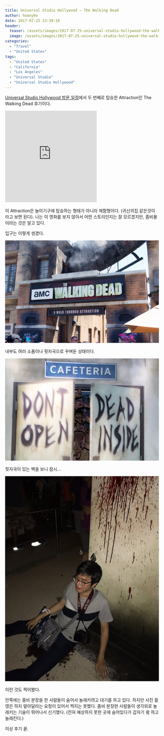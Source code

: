 ```yaml
---
title: Universal Studio Hollywood – The Walking Dead
author: hoony9x
date: 2017-07-25 13:39:19
header:
  teaser: /assets/images/2017-07-25-universal-studio-hollywood-the-walking-dead/IMG_0740.jpg
  image: /assets/images/2017-07-25-universal-studio-hollywood-the-walking-dead/IMG_0740.jpg
categories:
  - "Travel"
  - "United States"
tags:
  - "United States"
  - "California"
  - "Los Angeles"
  - "Universal Studio"
  - "Universal Studio Hollywood"
---
```


[Universal Studio Hollywood 방문 일정](/united-states-2017-5th-week)에서 두 번째로 탑승한 Attraction인 The Walking Dead 후기이다.

<!-- more -->

<iframe src="https://www.google.com/maps/embed?pb=!1m14!1m8!1m3!1d52837.687972680826!2d-118.35809599999999!3d34.137246!3m2!1i1024!2i768!4f13.1!3m3!1m2!1s0x0%3A0x974f3e45e868a3de!2sThe%20Walking%20Dead%20Attraction%20at%20Universal%20Studios%20Hollywood!5e0!3m2!1sko!2sus!4v1583469756744!5m2!1sko!2sus" height="300" frameborder="0" style="border:0;" allowfullscreen=""></iframe>

이 Attraction은 놀이기구에 탑승하는 형태가 아니라 체험형이다. (귀신의집 같은것이라고 보면 된다). 나는 이 영화를 보지 않아서 어떤 스토리인지는 잘 모르겠지만, 좀비물이라는 것은 알고 있다.

입구는 이렇게 생겼다.

![입구](/assets/images/2017-07-25-universal-studio-hollywood-the-walking-dead/IMG_0740.jpg)

내부도 여러 소품이나 핏자국으로 꾸며둔 상태이다.

![내부](/assets/images/2017-07-25-universal-studio-hollywood-the-walking-dead/IMG_0743.jpg)

핏자국이 있는 벽을 보니 잠시…

![내부](/assets/images/2017-07-25-universal-studio-hollywood-the-walking-dead/IMG_3072.jpg)

이런 것도 찍어봤다.

안쪽에는 좀비 분장을 한 사람들이 숨어서 놀래키려고 대기를 하고 있다. 하지만 사진 촬영은 하지 말아달라는 요청이 있어서 찍지는 못했다. 좀비 분장한 사람들이 생각외로 놀래키는 기술이 뛰어나서 신기했다. (전혀 예상하지 못한 곳에 숨어있다가 갑자기 왘 하고 놀래킨다.)

이상 후기 끝.

